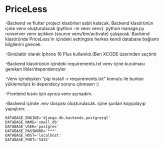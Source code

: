 # PriceLess

-Backend ve flutter project klasörleri sabit kalacak. Backend klasörünün içine venv oluşturulacak (python -m venv venv). python manage.py runserver venv açıkken (source venv/bin/activate) çalışacak. Backend klasöründe PriceLess'ın içindeki settingste herkes kendi database bağlantı bilgilerini girecek. 

-Simülatör olarak Iphone 16 Plus kullanıldı.(Ben XCODE üzerinden seçtim)

-Backend klasörünün içindeki requirements.txt venv içine kurulması gereken libler/dependencyler.

-Venv içindeyken "pip install -r requirements.txt" komutu ile bunları yüklemeliyiz ki dependecy sorunu çıkmasın :)

-Frontend kısmı için ayrıca venv açmadım.

-Backend içinde .env dosyası oluşturulacak. içine şunları kopyalayıp yapıştırın:

```
DATABASE_ENGINE='django.db.backends.postgresql'
DATABASE_NAME='small_db'
DATABASE_USER='postgres'
DATABASE_PASSWORD='***'
DATABASE_HOST='localhost'
DATABASE_PORT='5432'

```
